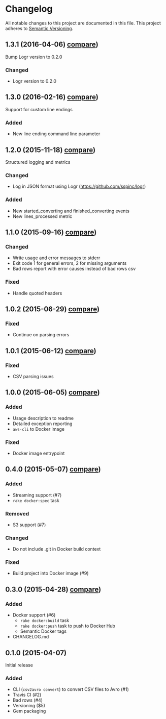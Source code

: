 # Changelog

All notable changes to this project are documented in this file.
This project adheres to [Semantic Versioning](http://semver.org/).

## 1.3.1 (2016-04-06) [compare](https://github.com/sspinc/csv2avro/compare/1.3.0...1.3.1))
Bump Logr version to 0.2.0

### Changed
* Logr version to 0.2.0


## 1.3.0 (2016-02-16) [compare](https://github.com/sspinc/csv2avro/compare/1.2.0...1.3.0))
Support for custom line endings

### Added
* New line ending command line parameter

## 1.2.0 (2015-11-18) [compare](https://github.com/sspinc/csv2avro/compare/1.1.0...1.2.0))
Structured logging and metrics

### Changed
* Log in JSON format using Logr (https://github.com/sspinc/logr)

### Added
* New started_converting and finished_converting events
* New lines_processed metric

## 1.1.0 (2015-09-16) [compare](https://github.com/sspinc/csv2avro/compare/1.0.2...1.1.0))

### Changed
 * Write usage and error messages to stderr
 * Exit code 1 for general errors, 2 for missing arguments
 * Bad rows report with error causes instead of bad rows csv

### Fixed
 * Handle quoted headers

## 1.0.2 (2015-06-29) [compare](https://github.com/sspinc/csv2avro/compare/1.0.1...1.0.2))

### Fixed
 * Continue on parsing errors

## 1.0.1 (2015-06-12) [compare](https://github.com/sspinc/csv2avro/compare/1.0.0...1.0.1))

### Fixed
 * CSV parsing issues

## 1.0.0 (2015-06-05) [compare](https://github.com/sspinc/csv2avro/compare/0.4.0...1.0.0))

### Added
 * Usage description to readme
 * Detailed exception reporting
 * `aws-cli` to Docker image

### Fixed
 * Docker image entrypoint

## 0.4.0 (2015-05-07) [compare](https://github.com/sspinc/csv2avro/compare/0.3.0...0.4.0))

### Added
 * Streaming support (#7)
 * `rake docker:spec` task

### Removed
 * S3 support (#7)

### Changed
 * Do not include .git in Docker build context

### Fixed
 * Build project into Docker image (#9)

## 0.3.0 (2015-04-28) [compare](https://github.com/sspinc/csv2avro/compare/0.1.0...0.3.0))

### Added
 * Docker support (#6)
   * `rake docker:build` task
   * `rake docker:push` task to push to Docker Hub
   * Semantic Docker tags
 * CHANGELOG.md

## 0.1.0 (2015-04-07)
Initial release

### Added
 * CLI (`csv2avro convert`) to convert CSV files to Avro (#1)
 * Travis CI (#2)
 * Bad rows (#4)
 * Versioning ($5)
 * Gem packaging
